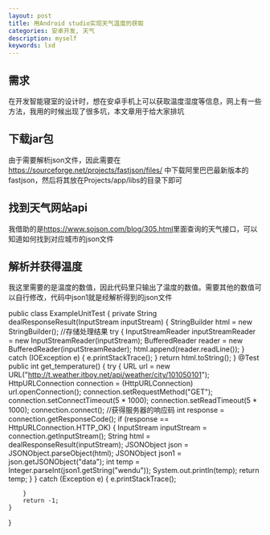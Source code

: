 ```yaml
---
layout: post
title: 用Android studio实现天气温度的获取
categories: 安卓开发, 天气
description: myself
keywords: lxd
---
```


## 需求

在开发智能寝室的设计时，想在安卓手机上可以获取温度湿度等信息，网上有一些方法，我用的时候出现了很多坑，本文章用于给大家排坑

## 下载jar包

由于需要解析json文件，因此需要在 <https://sourceforge.net/projects/fastjson/files/> 中下载阿里巴巴最新版本的fastjson，然后将其放在Projects/app/libs的目录下即可

## 找到天气网站api

我借助的是<https://www.sojson.com/blog/305.html>里面查询的天气接口，可以知道如何找到对应城市的json文件

## 解析并获得温度

我这里需要的是温度的数值，因此代码里只输出了温度的数值。需要其他的数值可以自行修改，代码中json1就是经解析得到的json文件

public class ExampleUnitTest {
    private String dealResponseResult(InputStream inputStream) {
        StringBuilder html = new StringBuilder();      //存储处理结果
        try {
            InputStreamReader inputStreamReader = new InputStreamReader(inputStream);
            BufferedReader reader = new BufferedReader(inputStreamReader);
            html.append(reader.readLine());
        } catch (IOException e) {
            e.printStackTrace();
        }
        return html.toString();
    }
    @Test
    public int get_temperature() {
        try {
            URL url = new URL("http://t.weather.itboy.net/api/weather/city/101050101");
            HttpURLConnection connection = (HttpURLConnection) url.openConnection();
            connection.setRequestMethod("GET");
            connection.setConnectTimeout(5 * 1000);
            connection.setReadTimeout(5 * 1000);
            connection.connect();
            //获得服务器的响应码
            int response = connection.getResponseCode();
            if (response == HttpURLConnection.HTTP_OK) {
                InputStream inputStream = connection.getInputStream();
                String html = dealResponseResult(inputStream);
                JSONObject json = JSONObject.parseObject(html);
                JSONObject json1 = json.getJSONObject("data");
                int temp =  Integer.parseInt(json1.getString("wendu"));
                System.out.println(temp);
                return temp;
            }
        } catch (Exception e) {
            e.printStackTrace();

        }
        return -1;
    }
}
